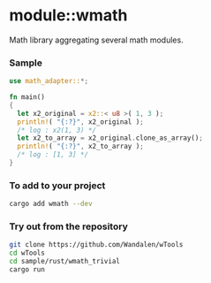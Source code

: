 # module::wmath

Math library aggregating several math modules.

### Sample

<!-- qqq : write --> <!-- aaa : Dmytro : done -->
```rust
use math_adapter::*;

fn main()
{
  let x2_original = x2::< u8 >( 1, 3 );
  println!( "{:?}", x2_original );
  /* log : x2(1, 3) */
  let x2_to_array = x2_original.clone_as_array();
  println!( "{:?}", x2_to_array );
  /* log : [1, 3] */
}
```

### To add to your project

```sh
cargo add wmath --dev
```

### Try out from the repository

```sh
git clone https://github.com/Wandalen/wTools
cd wTools
cd sample/rust/wmath_trivial
cargo run
```

<!-- qqq : write sample please --> <!-- aaa : Dmytro : done -->
